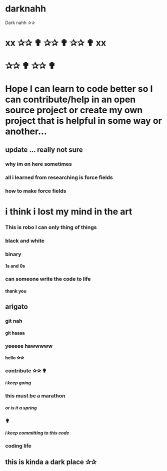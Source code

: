# darknahh 
Dark nahh ✰✰ 
# xx ✰✰ ✟ ✰✰ ✟ ✰✰ ✟ xx
# ✰✰ ✟ ✰✰ ✟ 
# Hope I can learn to code better so I can contribute/help in an open source project or create my own project that is helpful in some way or another... 
## update ... really not sure 
### why im on here sometimes 
### all i learned from researching is force fields 
### how to make force fields 
# i think i lost my mind in the art 
### This is robo I can only thing of things 
### black and white 
### binary 
#### 1s and 0s 
### can someone write the code to life 
#### thank you 
## arigato 
### git nah 
#### git haaaa
### yeeeee hawwwww
#### hello ✰✰ 
### contribute ✰✰ ✟ 
##### i keep going
### this must be a marathon 
##### or is it a spring 
### ✟ 
##### i keep committing to this code 
### coding life
## this is kinda a dark place ✰✰ 